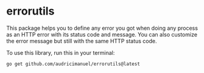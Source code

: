 # errorutils
This package helps you to define any error you got when doing any process as an HTTP error with its status code and message. You can also customize the error message but still with the same HTTP status code.

To use this library, run this in your terminal:
```bash
go get github.com/audricimanuel/errorutils@latest
```
